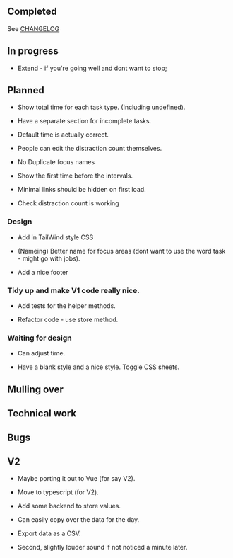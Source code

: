 ## Completed

See [CHANGELOG](CHANGELOG.md)

## In progress

- Extend - if you're going well and dont want to stop;


## Planned

- Show total time for each task type. (Including undefined).

- Have a separate section for incomplete tasks.

- Default time is actually correct.

- People can edit the distraction count themselves.

- No Duplicate focus names

- Show the first time before the intervals.

- Minimal links should be hidden on first load.

- Check distraction count is working


### Design

- Add in TailWind style CSS

- (Nameing) Better name for focus areas (dont want to use the word task - might go with jobs).

- Add a nice footer

### Tidy up and make V1 code really nice.

- Add tests for the helper methods.

- Refactor code - use store method.

### Waiting for design

- Can adjust time.

- Have a blank style and a nice style. Toggle CSS sheets.

## Mulling over

## Technical work

## Bugs

## V2

- Maybe porting it out to Vue (for say V2).

- Move to typescript (for V2).

- Add some backend to store values.

- Can easily copy over the data for the day.

- Export data as a CSV.

- Second, slightly louder sound if not noticed a minute later.

